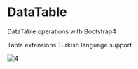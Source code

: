 # DataTable
DataTable operations with Bootstrap4

Table extensions
Turkish language support


![4](https://user-images.githubusercontent.com/46317863/51498686-23a61200-1dd0-11e9-993b-1b43a88fcfe0.PNG)
